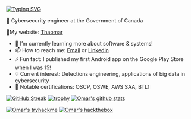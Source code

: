 [![Typing SVG](https://readme-typing-svg.herokuapp.com?color=1145F7&center=true&vCenter=true&lines=Hi+there%2C+I'm+Omar!+%F0%9F%91%8B)](https://git.io/typing-svg)

🍁 Cybersecurity engineer at the Government of Canada 

🦁My website: [Thaomar](https://thaomar.com/)

- 🔭 I’m currently learning more about software & systems!
- 📫 How to reach me: <a href="mailto:omar2535@alumni.ubc.ca">Email</a> or [Linkedin](https://www.linkedin.com/in/omar2535/)
- ⚡ Fun fact: I published my first Android app on the Google Play Store when I was 15!
- 💡 Current interest: Detections engineering, applications of big data in cybersecurity
- 🧾 Notable certifications: OSCP, OSWE, AWS SAA, BTL1

[![GitHub Streak](http://github-readme-streak-stats.herokuapp.com?user=omar2535&fire=00C2DD&dates=95DD49&sideNums=DD2727)](https://git.io/streak-stats)
[![trophy](https://github-profile-trophy.vercel.app/?username=omar2535&row=1)](https://github-profile-trophy.vercel.app/?username=omar2535&row=1)
[![Omar's github stats](https://github-readme-stats.vercel.app/api?username=omar2535&count_private=true)](https://github.com/anuraghazra/github-readme-stats)


[![Omar's tryhackme](https://tryhackme-badges.s3.amazonaws.com/omar2535.png)](https://tryhackme.com/p/omar2535)
[![Omar's hackthebox](http://www.hackthebox.eu/badge/image/31559)](https://www.hackthebox.com/home/users/profile/31559)
